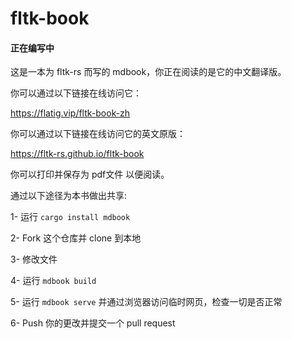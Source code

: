 # fltk-book

#### 正在编写中



这是一本为 fltk-rs 而写的 mdbook，你正在阅读的是它的中文翻译版。

你可以通过以下链接在线访问它：

https://flatig.vip/fltk-book-zh

你可以通过以下链接在线访问它的英文原版：

https://fltk-rs.github.io/fltk-book

你可以打印并保存为 pdf文件 以便阅读。

通过以下途径为本书做出共享:

1- 运行 `cargo install mdbook`

2- Fork 这个仓库并 clone 到本地

3- 修改文件

4- 运行 `mdbook build`

5- 运行 `mdbook serve` 并通过浏览器访问临时网页，检查一切是否正常

6- Push 你的更改并提交一个 pull request
